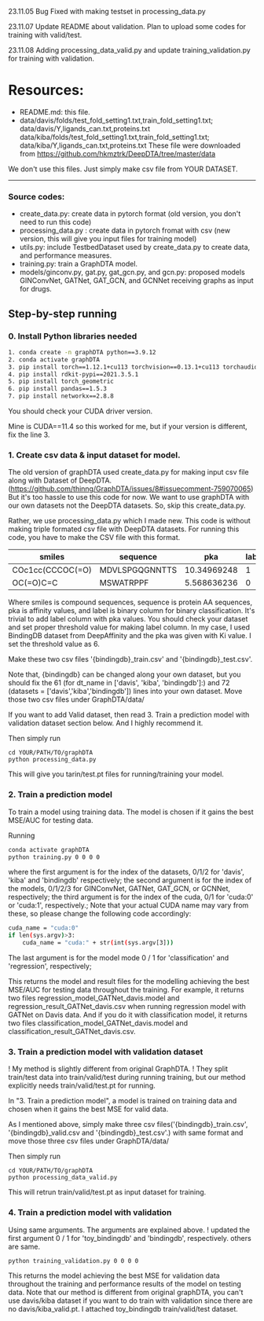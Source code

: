 23.11.05 Bug Fixed with making testset in processing_data.py

23.11.07 Update README about validation. Plan to upload some codes for training with valid/test.

23.11.08 Adding processing_data_valid.py and update training_validation.py for training with validation.

# Resources:

+ README.md: this file.
+ data/davis/folds/test_fold_setting1.txt,train_fold_setting1.txt; data/davis/Y,ligands_can.txt,proteins.txt
  data/kiba/folds/test_fold_setting1.txt,train_fold_setting1.txt; data/kiba/Y,ligands_can.txt,proteins.txt
  These file were downloaded from https://github.com/hkmztrk/DeepDTA/tree/master/data

We don't use this files. Just simply make csv file from YOUR DATASET.


---------


###  Source codes:
+ create_data.py: create data in pytorch format (old version, you don't need to run this code)
+ processing_data.py : create data in pytorch fromat with csv (new version, this will give you input files for training model)
+ utils.py: include TestbedDataset used by create_data.py to create data, and performance measures.
+ training.py: train a GraphDTA model.
+ models/ginconv.py, gat.py, gat_gcn.py, and gcn.py: proposed models GINConvNet, GATNet, GAT_GCN, and GCNNet receiving graphs as input for drugs.

## Step-by-step running


### 0. Install Python libraries needed

```sh
1. conda create -n graphDTA python==3.9.12
2. conda activate graphDTA
3. pip install torch==1.12.1+cu113 torchvision==0.13.1+cu113 torchaudio==0.12.1 --extra-index-url https://download.pytorch.org/whl/cu113
4. pip install rdkit-pypi==2021.3.5.1
5. pip install torch_geometric
6. pip install pandas==1.5.3
7. pip install networkx==2.8.8
```
You should check your CUDA driver version.

Mine is CUDA==11.4 so this worked for me, but if your version is different, fix the line 3.


### 1. Create csv data & input dataset for model.
The old version of graphDTA used create_data.py for making input csv file along with Dataset of DeepDTA. (https://github.com/thinng/GraphDTA/issues/8#issuecomment-759070065)
But it's too hassle to use this code for now. We want to use graphDTA with our own datasets not the DeepDTA datasets.
So, skip this create_data.py.

Rather, we use processing_data.py which I made new. This code is without making triple formated csv file with DeepDTA datasets.
For running this code, you have to make the CSV file with this format.


| smiles  | sequence | pka | label |
| ------------- | ------------- |------------- |------------- |
| COc1cc(CCCOC(=O)  | MDVLSPGQGNNTTS  |10.34969248 | 1 |
| OC(=O)C=C | MSWATRPPF  |5.568636236 | 0

Where smiles is compound sequences, sequence is protein AA sequences, pka is affinity values, and label is binary column for binary classification.
It's trivial to add label column with pka values. You should check your dataset and set proper threshold value for making label column.
In my case, I used BindingDB dataset from DeepAffinity and the pka was given with Ki value. I set the threshold value as 6.

Make these two csv files '{bindingdb}_train.csv' and '{bindingdb}_test.csv'.

Note that, {bindingdb} can be changed along your own dataset, but you should fix the 61 (for dt_name in ['davis', 'kiba', 'bindingdb']:)
and 72 (datasets = ['davis','kiba','bindingdb']) lines into your own dataset.
Move those two csv files under GraphDTA/data/

If you want to add Valid dataset, then read 3. Train a prediction model with validation dataset section below.
And I highly recommend it.

Then simply run 
```
cd YOUR/PATH/TO/graphDTA
python processing_data.py
```

This will give you tarin/test.pt files for running/training your model.

### 2. Train a prediction model
To train a model using training data. The model is chosen if it gains the best MSE/AUC for testing data.

Running 

```sh
conda activate graphDTA
python training.py 0 0 0 0
```


where the first argument is for the index of the datasets, 0/1/2 for 'davis', 'kiba' and 'bindingdb' respectively;
 the second argument is for the index of the models, 0/1/2/3 for GINConvNet, GATNet, GAT_GCN, or GCNNet, respectively;
 the third argument is for the index of the cuda, 0/1 for 'cuda:0' or 'cuda:1', respectively.;
 Note that your actual CUDA name may vary from these, so please change the following code accordingly:
```sh
cuda_name = "cuda:0"
if len(sys.argv)>3:
    cuda_name = "cuda:" + str(int(sys.argv[3])) 
```
 The last argument is for the model mode 0 / 1 for 'classification' and 'regression', respectively;

This returns the model and result files for the modelling achieving the best MSE/AUC for testing data throughout the training.
For example, it returns two files regression_model_GATNet_davis.model and regression_result_GATNet_davis.csv when running regression model with GATNet on Davis data.
And if you do it with classification model, it returns two files classification_model_GATNet_davis.model and classification_result_GATNet_davis.csv.

### 3. Train a prediction model with validation dataset
! My method is slightly different from original GraphDTA.
! They split train/test data into train/valid/test during running training, but our method explicitly needs train/valid/test.pt for running.

In "3. Train a prediction model", a model is trained on training data and chosen when it gains the best MSE for valid data.

As I mentioned above, simply make three csv files('{bindingdb}_train.csv', '{bindingdb}_valid.csv and '{bindingdb}_test.csv'.) with same format 
and move those three csv files under GraphDTA/data/

Then simply run 
```
cd YOUR/PATH/TO/graphDTA
python processing_data_valid.py
```
This will retrun train/valid/test.pt as input dataset for training.

### 4. Train a prediction model with validation
Using same arguments. The arguments are explained above.
! updated the first argument 0 / 1 for 'toy_bindingdb' and 'bindingdb', respectively.
others are same.

```sh
python training_validation.py 0 0 0 0
```

This returns the model achieving the best MSE for validation data throughout the training and performance results of the model on testing data.
Note that our method is different from original graphDTA, you can't use davis/kiba dataset if you want to do train with validation since there are no davis/kiba_valid.pt.
I attached toy_bindingdb train/valid/test dataset.
